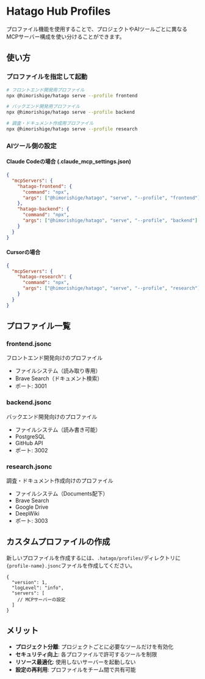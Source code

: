 # Hatago Hub Profiles

プロファイル機能を使用することで、プロジェクトやAIツールごとに異なるMCPサーバー構成を使い分けることができます。

## 使い方

### プロファイルを指定して起動

```bash
# フロントエンド開発用プロファイル
npx @himorishige/hatago serve --profile frontend

# バックエンド開発用プロファイル
npx @himorishige/hatago serve --profile backend

# 調査・ドキュメント作成用プロファイル
npx @himorishige/hatago serve --profile research
```

### AIツール側の設定

#### Claude Codeの場合 (.claude_mcp_settings.json)

```json
{
  "mcpServers": {
    "hatago-frontend": {
      "command": "npx",
      "args": ["@himorishige/hatago", "serve", "--profile", "frontend"]
    },
    "hatago-backend": {
      "command": "npx",
      "args": ["@himorishige/hatago", "serve", "--profile", "backend"]
    }
  }
}
```

#### Cursorの場合

```json
{
  "mcpServers": {
    "hatago-research": {
      "command": "npx",
      "args": ["@himorishige/hatago", "serve", "--profile", "research"]
    }
  }
}
```

## プロファイル一覧

### frontend.jsonc
フロントエンド開発向けのプロファイル
- ファイルシステム（読み取り専用）
- Brave Search（ドキュメント検索）
- ポート: 3001

### backend.jsonc
バックエンド開発向けのプロファイル
- ファイルシステム（読み書き可能）
- PostgreSQL
- GitHub API
- ポート: 3002

### research.jsonc
調査・ドキュメント作成向けのプロファイル
- ファイルシステム（Documents配下）
- Brave Search
- Google Drive
- DeepWiki
- ポート: 3003

## カスタムプロファイルの作成

新しいプロファイルを作成するには、`.hatago/profiles/`ディレクトリに`{profile-name}.jsonc`ファイルを作成してください。

```jsonc
{
  "version": 1,
  "logLevel": "info",
  "servers": [
    // MCPサーバーの設定
  ]
}
```

## メリット

- **プロジェクト分離**: プロジェクトごとに必要なツールだけを有効化
- **セキュリティ向上**: 各プロファイルで許可するツールを制限
- **リソース最適化**: 使用しないサーバーを起動しない
- **設定の再利用**: プロファイルをチーム間で共有可能